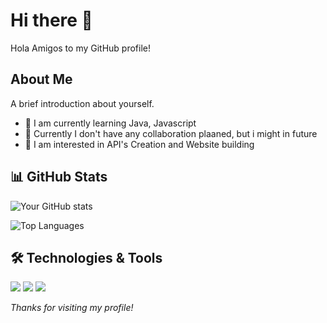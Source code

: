 # Hi there 👋

Hola Amigos to my GitHub profile!

## About Me

A brief introduction about yourself.  
- 🌱 I am currently learning Java, Javascript
- 👯 Currently I don't have any collaboration plaaned, but i might in future
- 🤔 I am interested in API's Creation and Website building

## 📊 GitHub Stats

![Your GitHub stats](https://github-readme-stats.vercel.app/api?username=dragonpower84&show_icons=true&hide_title=true)

![Top Languages](https://github-readme-stats.vercel.app/api/top-langs/?username=dragonpower84&layout=compact)

## 🛠️ Technologies & Tools

![](https://img.shields.io/badge/HTML-yellow?style=for-the-badge&logo=html5)
![](https://img.shields.io/badge/Python-blue?style=for-the-badge&logo=python)
![](https://img.shields.io/badge/CSS-green?style=for-the-badge&logo=css)

<!-- Add more badges as needed -->


_Thanks for visiting my profile!_
